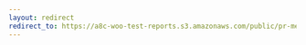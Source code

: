 ```yaml
---
layout: redirect
redirect_to: https://a8c-woo-test-reports.s3.amazonaws.com/public/pr-merge/42959/e2e/index.html
---
```


